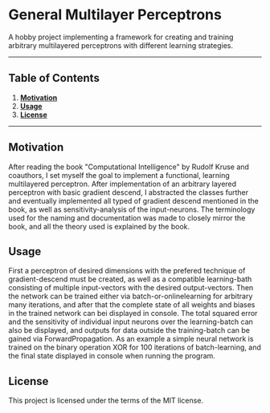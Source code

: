 # General Multilayer Perceptrons
A hobby project implementing a framework for creating and training arbitrary multilayered perceptrons with different learning strategies.

---
## Table of Contents
1. [**Motivation**](#motivation)
2. [**Usage**](#usage)
3. [**License**](#license)
---
## Motivation
After reading the book "Computational Intelligence" by Rudolf Kruse and coauthors, I set myself the goal to implement a functional, learning multilayered perceptron. After implementation of an arbitrary layered perceptron with basic gradient descend, I abstracted the classes further and eventually implemented all typed of gradient descend mentioned in the book, as well as sensitivity-analysis of the input-neurons. The terminology used for the naming and documentation was made to closely mirror the book, and all the theory used is explained by the book.
## Usage
First a perceptron of desired dimensions with the prefered technique of gradient-descend must be created, as well as a compatible learning-bath consisting of multiple input-vectors with the desired output-vectors. Then the network can be trained either via batch-or-onlinelearning for arbitrary many iterations, and after that the complete state of all weights and biases in the trained network can bei displayed in console. The total squared error and the sensitivity of individual input neurons over the learning-batch can also be displayed, and outputs for data outside the training-batch can be gained via ForwardPropagation. As an example a simple neural network is trained on the binary operation XOR for 100 iterations of batch-learning, and the final state displayed in console when running the program.
## License
This project is licensed under the terms of the MIT license.



